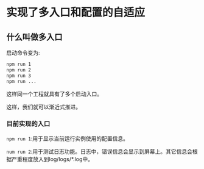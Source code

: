# 实现了多入口和配置的自适应

## 什么叫做多入口

启动命令变为:

```bash
npm run 1
npm run 2
npm run 3
npm run ...
```

这样同一个工程就具有了多个启动入口。

这样，我们就可以渐近式推进。

### 目前实现的入口

`npm run 1`:用于显示当前运行实例使用的配置信息。

`num run 2`:用于测试日志功能。日志中，错误信息会显示到屏幕上。其它信息会根据严重程度放入到log/logs/*.log中。

